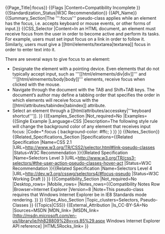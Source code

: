 {{Page_Title|&#58;focus}}
{{Flags
|Content=Compatibility Incomplete
}}
{{Standardization_Status|W3C Recommendation}}
{{API_Name}}
{{Summary_Section|The ''':focus''' pseudo-class applies while an element has the focus, i.e. accepts keyboard or mouse events, or other forms of input.}}
{{CSS_Selector
|Content=In an HTML document, an element must receive focus from the user in order to become active and perform its tasks. For example, users must set input focus on a link in order to follow it. Similarly, users must give a [[html/elements/textarea|textarea]] focus in order to enter text into it.

There are several ways to give focus to an element:
* Designate the element with a pointing device. Even elements that do not typically accept input, such as '''[[html/elmements/div|div]]''' and '''[[html/elmements/body|body]]''' elements, receive focus when clicked with the mouse.
* Navigate through the document with the TAB and Shift+TAB keys. The document’s author may define a tabbing order that specifies the order in which elements will receive focus with the [[html/attributes/tabindex|tabindex]] attribute.
* Select an element through a [[html/attributes/accesskey|'''keyboard shortcut''']].
}}
{{Examples_Section
|Not_required=No
|Examples={{Single Example
|Language=CSS
|Description=The following style rule will change the background color of any element that receives input focus:
|Code=*:focus {
    background-color: #ffc;
}
}}
}}
{{Notes_Section}}
{{Related_Specifications_Section
|Specifications={{Related Specification
|Name=CSS 2.1
|URL=http://www.w3.org/TR/CSS2/selector.html#link-pseudo-classes
|Status=W3C Recommendation
}}{{Related Specification
|Name=Selectors Level 3
|URL=http://www.w3.org/TR/css3-selectors/#the-user-action-pseudo-classes-hover-act
|Status=W3C Recommendation
}}{{Related Specification
|Name=Selectors Level 4
|URL=http://dev.w3.org/csswg/selectors4/#focus-pseudo
|Status=W3C Working Draft
}}
}}
{{Compatibility_Section
|Not_required=No
|Desktop_rows=
|Mobile_rows=
|Notes_rows={{Compatibility Notes Row
|Browser=Internet Explorer
|Version=8
|Note=This pseudo-class requires that Windows Internet Explorer be in IE8 Standards mode rendering.
}}
}}
{{See_Also_Section
|Topic_clusters=Selectors, Pseudo-Classes
}}
{{Topics|CSS}}
{{External_Attribution
|Is_CC-BY-SA=No
|Sources=MSDN
|MDN_link=
|MSDN_link=[http://msdn.microsoft.com/en-us/library/ie/hh828809%28v=vs.85%29.aspx Windows Internet Explorer API reference]
|HTML5Rocks_link=
}}